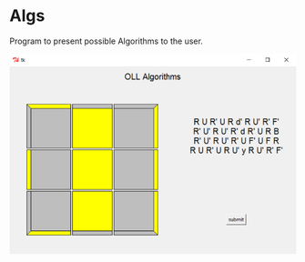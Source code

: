 # Algs

Program to present possible Algorithms to the user.

![alt text](https://github.com/MatthewUng/Algs/blob/master/example.png "example")

